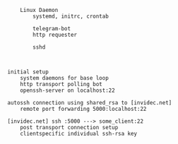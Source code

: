 



	


		Linux Daemon
			systemd, initrc, crontab

			telegram-bot
			http requester

			sshd



	initial setup
		system daemons for base loop
		http transport polling bot
		openssh-server on localhost:22

	autossh connection using shared_rsa to [invidec.net]
		remote port forwarding 5000:localhost:22

	[invidec.net] ssh :5000 ---> some_client:22
		post transport connection setup
		clientspecific individual ssh-rsa key